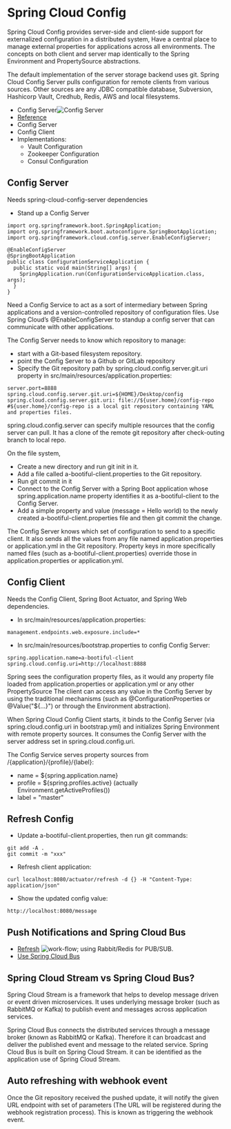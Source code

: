 # Spring Cloud Config

Spring Cloud Config provides server-side and client-side support for externalized configuration in a distributed system,
Have a central place to manage external properties for applications across all environments. The concepts on both client 
and server map identically to the Spring Environment and PropertySource abstractions. 

The default implementation of the server storage backend uses git. Spring Cloud Config Server pulls configuration for 
remote clients from various sources. Other sources are any JDBC compatible database, Subversion, Hashicorp Vault, 
Credhub, Redis, AWS and local filesystems.

- Config Server![Config Server](https://chathurangat.files.wordpress.com/2018/07/15359236.png)
- [Reference](https://cloud.spring.io/spring-cloud-config/reference/html/)
- Config Server
- Config Client
- Implementations:
    - Vault Configuration
    - Zookeeper Configuration
    - Consul Configuration
    
## Config Server
Needs spring-cloud-config-server dependencies
- Stand up a Config Server
```
import org.springframework.boot.SpringApplication;
import org.springframework.boot.autoconfigure.SpringBootApplication;
import org.springframework.cloud.config.server.EnableConfigServer;

@EnableConfigServer
@SpringBootApplication
public class ConfigurationServiceApplication {
  public static void main(String[] args) {
    SpringApplication.run(ConfigurationServiceApplication.class, args);
  }
}
```
Need a Config Service to act as a sort of intermediary between Spring applications and a version-controlled repository of 
configuration files. Use Spring Cloud’s @EnableConfigServer to standup a config server that can communicate with other applications.

The Config Server needs to know which repository to manage: 
- start with a Git-based filesystem repository. 
- point the Config Server to a Github or GitLab repository
- Specify the Git repository path by spring.cloud.config.server.git.uri property in src/main/resources/application.properties:
```
server.port=8888
spring.cloud.config.server.git.uri=${HOME}/Desktop/config
spring.cloud.config.server.git.uri: file://${user.home}/config-repo  
#${user.home}/config-repo is a local git repository containing YAML and properties files.
```
spring.cloud.config.server can specify multiple resources that the config server can pull. It  has a clone of the remote git repository after check-outing branch to local repo.

On the file system, 
- Create a new directory and run git init in it. 
- Add a file called a-bootiful-client.properties to the Git repository. 
- Run git commit in it
- Connect to the Config Server with a Spring Boot application whose spring.application.name property identifies it as a-bootiful-client to the Config Server.
- Add a simple property and value (message = Hello world) to the newly created a-bootiful-client.properties file and then git commit the change.

The Config Server knows which set of configuration to send to a specific client.
It also sends all the values from any file named application.properties or application.yml in the Git repository. 
Property keys in more specifically named files (such as a-bootiful-client.properties) override those in application.properties or application.yml.


## Config Client
Needs the Config Client, Spring Boot Actuator, and Spring Web dependencies.

- In src/main/resources/application.properties:
```
management.endpoints.web.exposure.include=*
```

- In src/main/resources/bootstrap.properties to config Config Server:
```
spring.application.name=a-bootiful-client
spring.cloud.config.uri=http://localhost:8888
```

Spring sees the configuration property files, as it would any property file loaded from application.properties or application.yml or any other PropertySource
The client can access any value in the Config Server by using the traditional mechanisms (such as @ConfigurationProperties or @Value("${...}") or through the Environment abstraction). 

When Spring Cloud Config Client starts, it binds to the Config Server (via spring.cloud.config.uri in bootstrap.yml) and initializes Spring Environment with remote property sources. It consumes the Config Server with the server address set in spring.cloud.config.uri. 

The Config Service serves property sources from /{application}/{profile}/{label}:
- name = ${spring.application.name}
- profile = ${spring.profiles.active} (actually Environment.getActiveProfiles())
- label = "master"

## Refresh Config
- Update a-bootiful-client.properties, then run git commands:
```
git add -A .
git commit -m "xxx"
```
- Refresh client application: 
```
curl localhost:8080/actuator/refresh -d {} -H "Content-Type: application/json"
```
- Show the updated config value:
```
http://localhost:8080/message
```

## Push Notifications and Spring Cloud Bus
- [Refresh](https://tech.asimio.net/2017/02/02/Refreshable-Configuration-using-Spring-Cloud-Config-Server-Spring-Cloud-Bus-RabbitMQ-and-Git.html)
  ![work-flow](https://tech.asimio.net/images/config-server-spring-cloud-bus-rabbitmq-git-workflow.png); using Rabbit/Redis for PUB/SUB.
- [Use Spring Cloud Bus](https://springbootdev.com/2018/07/21/spring-cloud-config-using-git-webhook-to-auto-refresh-the-config-changes-with-spring-cloud-stream-spring-cloud-bus-and-rabbitmq-part-3/)

## Spring Cloud Stream vs Spring Cloud Bus?

Spring Cloud Stream is a framework that helps to develop message driven or event driven microservices. It uses underlying message broker (such as RabbitMQ or Kafka) to publish event and messages across application services.

Spring Cloud Bus connects the distributed services through a message broker (known as RabbitMQ or Kafka). Therefore it can  broadcast and deliver the published event and message to the related service. Spring Cloud Bus is built on Spring Cloud Stream. it can be identified as the application use of Spring Cloud Stream.

## Auto refreshing with webhook event

Once the Git repository received the pushed update, it will notify the given URL endpoint with set of parameters (The URL will be registered during the webhook registration process). This is known as triggering the webhook event.

